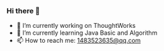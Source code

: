 ### Hi there 👋


- 🔭 I’m currently working on ThoughtWorks
- 🌱 I’m currently learning Java Basic and Algorithm
- 📫 How to reach me: 1483523635@qq.com


